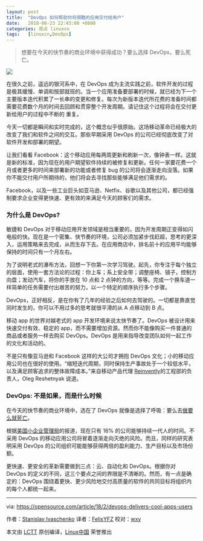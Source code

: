 ```yaml
---
layout: post
title:	"DevOps 如何帮助你将很酷的应用交付给用户"
date:	2018-06-23 22:43:00 +0800 
categories:	观点 linuxcn 
tags:	[linuxcn,DevOps]
---
```




> 
> 想要在今天的快节奏的商业环境中获得成功？要么选择 DevOps，要么死亡。
> 
> 
> 


![](/Asserts/Images//attachment/album/201806/23/224338sggn3mfg1verej39.png)


在很久之前，遥远的银河系中，在 DevOps 成为主流实践之前，软件开发的过程是极其缓慢、单调和按部就班的。当一个应用准备要部署的时候，就已经为下一个主要版本迭代积累了一长串的变更和修复。每次为新版本迭代所花费的准备时间都需要花费数个月的时间去回顾和贯穿整个开发周期。请记住这个过程将会在交付更新给用户的过程中不断的 重复。


今天一切都是瞬间和实时完成的，这个概念似乎很原始。这场移动革命已经极大的改变了我们和软件之间的交互。那些早期采用 DevOps 的公司已经彻底改变了对软件开发和部署的期望。


让我们看看 Facebook：这个移动应用每两周更新和刷新一次，像钟表一样。这就是新的标准，因为现在的用户期望软件持续的被修复和更新。任何一家要花费一个月或者更多的时间来部署新的功能或者修复 bug 的公司将会逐渐走向没落。如果你不能交付用户所期待的，他们将会去寻找那些能够满足他们需求的。


Facebook，以及一些工业巨头如亚马逊、Netfix、谷歌以及其他公司，都已经强制要求企业变得更快速、更有效的来满足今天的顾客们的需求。


### 为什么是 DevOps?


敏捷和 DevOps 对于移动应用开发领域是相当重要的，因为开发周期正变得如闪电般的快。现在是一个密集、快节奏的环境，公司必须加紧步伐赶超，思考的更深入，运用策略来去完成，从而生存下去。在应用商店中，排名前十的应用平均能够保持的时间只有一个月左右。


为了说明老式的瀑布方法，回想一下你第一次学习驾驶。起先，你专注于每个独立的层面，使用一套方法论的过程：你上车；系上安全带；调整座椅、镜子，控制方向盘；发动汽车，将你的手放在 10 点和 2 点钟的方向，等等。完成一个换车道一样简单的任务需要付出艰苦的努力，以一个特定的顺序执行多个步骤。


DevOps，正好相反，是在你有了几年的经验之后如何去驾驶的。一切都是靠直觉同时发生的，你可以不用过多的思考就很平滑的从 A 点移动到 B 点。


移动 app 的世界对越老式的 app 开发环境来说太快节奏了。DevOps 被设计用来快速交付有效、稳定的 app，而不需要增加资源。然而你不能像购买一件普通的商品或者服务一样去购买 DevOps。DevOps 是用来指导改变团队如何一起工作的文化和活动的。


不是只有像亚马逊和 Facebook 这样的大公司才拥抱 DevOps 文化；小的移动应用公司也在很好的使用。“缩短迭代周期，同时保持生产事故处于一个较低水平，以及满足顾客追求的整体故障成本。”来自移动产品代理 [Reinvently](https://reinvently.com/)的工程部的负责人，Oleg Reshetnyak 说道。


### DevOps: 不是如果，而是什么时候


在今天的快节奏的商业环境中，选在了 DevOps 就像是选择了呼吸：要么去[做要么就死亡](https://squadex.com/insights/devops-or-die/)。


根据[美国小企业管理局](https://www.sba.gov/)的报道，现在只有 16% 的公司能够持续一代人的时间。不采用 DevOps 的移动应用公司将冒着逐渐走向灭绝的风险。而且，同样的研究表明采用 DevOps 的公司组织可能能够获得两倍的盈利能力、生产目标以及市场份额。


更快速、更安全的革新需要做到三点：云、自动化和 DevOps。根据你对 DevOps 的定义的不同，这三个要点之间的界限是不清晰的。然而，有一点是确定的：DevOps 围绕着更快、更少风险地交付高质量的软件的共同目标将组织内的每个人都统一起来。




---


via: <https://opensource.com/article/18/2/devops-delivers-cool-apps-users>


作者：[Stanislav Ivaschenko](https://opensource.com/users/ilyadudkin) 译者：[FelixYFZ](https://github.com/FelixYFZ) 校对：[wxy](https://github.com/wxy)


本文由 [LCTT](https://github.com/LCTT/TranslateProject) 原创编译，[Linux中国](https://linux.cn/) 荣誉推出
